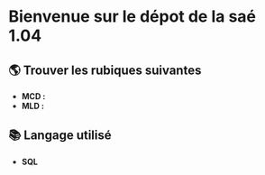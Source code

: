 # Bienvenue sur le dépot de la saé 1.04

## 🌎 Trouver les rubiques suivantes 
* **MCD :**
* **MLD :**

## 📚 Langage utilisé 
* **SQL** 